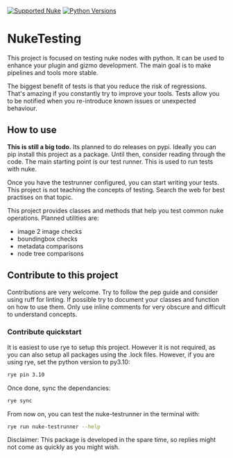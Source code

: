 [![Supported Nuke](https://img.shields.io/badge/supported_nuke-13+-yellow)](https://www.foundry.com/products/nuke-family/nuke)
[![Python Versions](https://img.shields.io/badge/python-3.7+-blue.svg)](https://www.python.org/downloads/)
# NukeTesting
This project is focused on testing nuke nodes with python.
It can be used to enhance your plugin and gizmo development.
The main goal is to make pipelines and tools more stable.

The biggest benefit of tests is that you reduce the risk of regressions.
That's amazing if you constantly try to improve your tools. 
Tests allow you to be notified when you re-introduce known issues or unexpected behaviour.

## How to use
**This is still a big todo.** 
Its planned to do releases on pypi.
Ideally you can pip install this project as a package.
Until then, consider reading through the code.
The main starting point is our test runner.
This is used to run tests with nuke.

Once you have the testrunner configured, you can start writing your tests.
This project is not teaching the concepts of testing.
Search the web for best practises on that topic.

This project provides classes and methods that help you test common nuke operations.
Planned utilities are:
- image 2 image checks
- boundingbox checks
- metadata comparisons
- node tree comparisons

## Contribute to this project
Contributions are very welcome.
Try to follow the pep guide and consider using ruff for linting.
If possible try to document your classes and function on how to use them. 
Only use inline comments for very obscure and difficult to understand concepts.

### Contribute quickstart
It is easiest to use rye to setup this project. However it is not required, as you can also setup all packages using the .lock files.
However, if you are using rye, set the python version to py3.10:
```bash
rye pin 3.10
```

Once done, sync the dependancies:
```bash
rye sync
```

From now on, you can test the nuke-testrunner in the terminal with:

```bash
rye run nuke-testrunner --help
```

Disclaimer:
This package is developed in the spare time, so replies might not come as quickly as you might wish.

